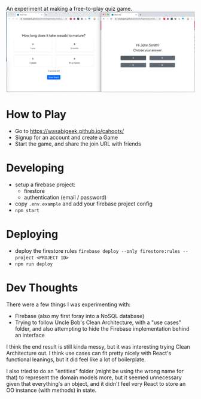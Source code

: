 An experiment at making a free-to-play quiz game.
![Cahoots Screenshot](cahoots_screenshot.png?raw=true "Cahoots Screenshot")

# How to Play
- Go to https://wasabigeek.github.io/cahoots/
- Signup for an account and create a Game
- Start the game, and share the join URL with friends

# Developing
- setup a firebase project:
  - firestore
  - authentication (email / password)
- copy `.env.example` and add your firebase project config
- `npm start`

# Deploying
- deploy the firestore rules `firebase deploy --only firestore:rules --project <PROJECT ID>`
- `npm run deploy`

# Dev Thoughts
There were a few things I was experimenting with:
- Firebase (also my first foray into a NoSQL database)
- Trying to follow Uncle Bob's Clean Architecture, with a "use cases" folder, and also attempting to hide the Firebase implementation behind an interface

I think the end result is still kinda messy, but it was interesting trying Clean Architecture out. I think use cases can fit pretty nicely with React's functional leanings, but it did feel like a lot of boilerplate.
 
I also tried to do an "entities" folder (might be using the wrong name for that) to represent the domain models more, but it seemed unnecessary given that everything's an object, and it didn't feel very React to store an OO instance (with methods) in state.
